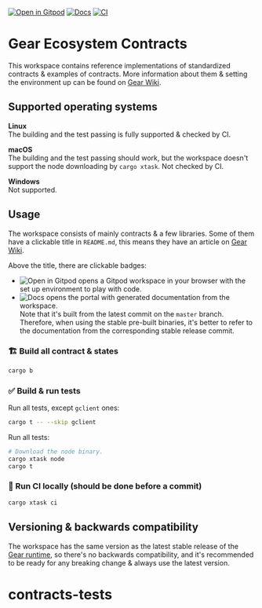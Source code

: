 [![Open in Gitpod](https://img.shields.io/badge/Open_in-Gitpod-white?logo=gitpod)](https://gitpod.io/#https://github.com/gear-foundation/dapps)
[![Docs](https://img.shields.io/github/actions/workflow/status/gear-foundation/dapps/contracts.yml?logo=rust&label=docs)](https://dapps.gear.rs/ping_io)
[![CI](https://img.shields.io/github/actions/workflow/status/gear-foundation/dapps/contracts.yml?logo=github&label=CI)](https://github.com/gear-foundation/dapps/actions/workflows/contracts.yml)

# Gear Ecosystem Contracts

This workspace contains reference implementations of standardized contracts & examples of contracts. More information about them & setting the environment up can be found on [Gear Wiki](https://wiki.gear-tech.io/docs/examples/prerequisites).

## Supported operating systems

**Linux**<br>
The building and the test passing is fully supported & checked by CI.

**macOS**<br>
The building and the test passing should work, but the workspace doesn't support the node downloading by `cargo xtask`. Not checked by CI.

**Windows**<br>
Not supported.

## Usage

The workspace consists of mainly contracts & a few libraries. Some of them have a clickable title in `README.md`, this means they have an article on [Gear Wiki](https://wiki.gear-tech.io).

Above the title, there are clickable badges:
- <picture><img alt="Open in Gitpod" src="https://img.shields.io/badge/Open_in-Gitpod-white?logo=gitpod"></picture> opens a Gitpod workspace in your browser with the set up environment to play with code.
- <picture><img alt="Docs" src="https://img.shields.io/github/actions/workflow/status/gear-foundation/dapps/contracts.yml?logo=rust&label=docs"></picture> opens the portal with generated documentation from the workspace.<br>
Note that it's built from the latest commit on the `master` branch. Therefore, when using the stable pre-built binaries, it's better to refer to the documentation from the corresponding stable release commit.

### 🏗️ Build all contract & states

```sh
cargo b
```

### ✅ Build & run tests

Run all tests, except `gclient` ones:
```sh
cargo t -- --skip gclient
```

Run all tests:
```sh
# Download the node binary.
cargo xtask node
cargo t
```

### 🚀 Run CI locally (should be done before a commit)
```sh
cargo xtask ci
```

## Versioning & backwards compatibility

The workspace has the same version as the latest stable release of the [Gear runtime](https://github.com/gear-tech/gear), so there's no backwards compatibility, and it's recommended to be ready for any breaking change & always use the latest version.
# contracts-tests
